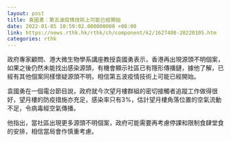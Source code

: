```yaml
---
layout: post
title: 袁國勇：第五波疫情技術上可能已經開始
date: 2022-01-05 10:59:02.000000000 +08:00
link: https://news.rthk.hk/rthk/ch/component/k2/1627408-20220105.htm
categories: rthk
---
```


政府專家顧問、港大微生物學系講座教授袁國勇表示，香港再出現源頭不明個案，如果之後仍然未能找出感染源頭，有機會顯示社區已有隱形傳播鏈，據他了解，已經有其他個案同樣懷疑源頭不明，相信第五波疫情技術上可能已經開始。

袁國勇在一個電台節目說，政府就今次望月樓群組的密切接觸者追蹤工作做得很好，望月樓的防疫措施亦充足，感染率只有3%，估計望月樓角落位置的空氣流動不足，令病毒經空氣傳播。

他指出，當社區出現更多源頭不明個案，政府可能需要再考慮停課和限制食肆堂食的安排，相信當局會作慎重考慮。
